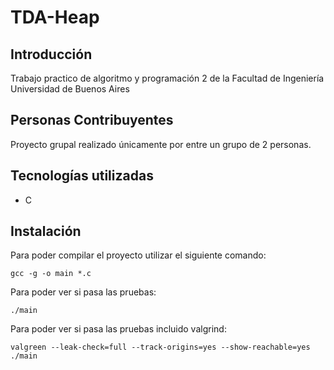 # TDA-Heap
## Introducción

Trabajo practico de algoritmo y programación 2 de la Facultad de Ingeniería Universidad de Buenos Aires

## Personas Contribuyentes
Proyecto grupal realizado únicamente por entre un grupo de 2 personas.

## Tecnologías utilizadas
- C

## Instalación
Para poder compilar el proyecto utilizar el siguiente comando:
```
gcc -g -o main *.c 
```
Para poder ver si pasa  las pruebas:
```
./main
```
Para poder ver si pasa las pruebas incluido valgrind:
```
valgreen --leak-check=full --track-origins=yes --show-reachable=yes ./main
```
